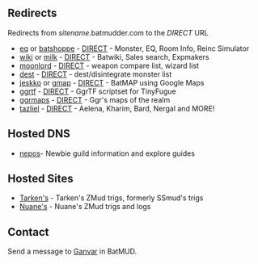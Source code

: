 ## Redirects

Redirects from _sitename_.batmudder.com to the _DIRECT_ URL

- [eq][eq] or [batshoppe][batshoppe] - [DIRECT][direct-batshoppe] - Monster, EQ, Room Info, Reinc Simulator
- [wiki][wiki] or [milk][milk] - [DIRECT][direct-wiki] - Batwiki, Sales search, Expmakers
- [moonlord][moonlord] - [DIRECT][direct-moonlord] - weapon compare list, wizard list
- [dest][dest] - [DIRECT][direct-dest] - dest/disintegrate monster list
- [jeskko][jeskko] or [gmap][gmap] - [DIRECT][direct-jeskko] - BatMAP using Google Maps
- [ggrtf][ggrtf] - [DIRECT][direct-ggrtf] - GgrTF scriptset for TinyFugue
- [ggrmaps][ggrmaps] - [DIRECT][direct-ggrmaps] - Ggr's maps of the realm
- [tazliel][tazliel] - [DIRECT][direct-tazliel] - Aelena, Kharim, Bard, Nergal and MORE!

## Hosted DNS

- [nepos][hosteddns-nepos]- Newbie guild information and explore guides

## Hosted Sites

- [Tarken's][hosted-tarken] - Tarken's ZMud trigs, formerly SSmud's trigs
- [Nuane's][hosted-nuane] - Nuane's ZMud trigs and logs

## Contact

Send a message to [Ganvar](http://www.bat.org/char/ganvar) in BatMUD.

[eq]:  http://eq.batmudder.com
[batshoppe]:  http://batshoppe.batmudder.com
[direct-batshoppe]: http://batshoppe.dy.fi

[wiki]:  http://wiki.batmudder.com
[milk]:  http://milk.batmudder.com
[direct-wiki]: http://taikajuoma.ovh/wiki/Main_Page

[moonlord]:  http://moonlord.batmudder.com
[direct-moonlord]: https://web.archive.org/web/20180826203131/http://www.anvianet.fi/moonlord/batmud/barbarian.html

[dest]:  http://dest.batmudder.com
[direct-dest]: http://taikajuoma.ovh/wiki/Desters

[jeskko]:  http://jeskko.batmudder.com
[gmap]:  http://gmap.batmudder.com
[direct-jeskko]: http://jeskko.pupunen.net/gmap2/

[ggrtf]: http://ggrtf.batmudder.com
[direct-ggrtf]: https://tnsp.org/~ccr/ggrtf/

[ggrmaps]: http://ggrmaps.batmudder.com
[direct-ggrmaps]: https://tnsp.org/maps/

[tazliel]: http://tazliel.batmudder.com
[direct-tazliel]: https://sites.google.com/site/battazliel/

[hosteddns-nepos]: http://nepos.batmudder.com

[hosted-tarken]: http://tarken.batmudder.com
[hosted-nuane]: http://nuane.batmudder.com
